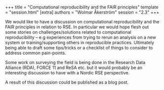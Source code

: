 +++
title = "Computational reproducibility and the FAIR principles"
template = "session.html"
[extra]
authors = "Wolmar Åkerström"
session = "2.3"
+++

We would like to have a discussion on computational reproducibility and the
FAIR principles in relation to RSE. In particular we would hope flesh out some
stories on challenges/solutions related to computational reproducibility – e.g
experiences from trying to rerun an analysis on a new system or
training/supporting others in reproducible practices. Ultimately being able to
draft some tips/tricks or a checklist of things to consider to address common
pain-points.

Some work on surveying the field is being done in the Research Data
Alliance (RDA), FORCE 11 and ReSA etc. but it would probably be an
interesting discussion to have with a Nordic RSE perspective.

A result of this discussion could be published as a blog post.
